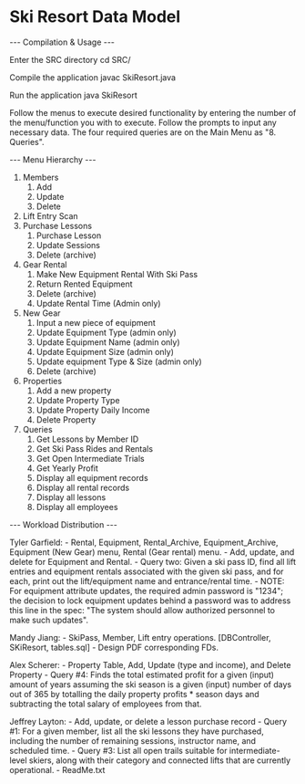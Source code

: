 # Ski Resort Data Model
--- Compilation & Usage ---

Enter the SRC directory
cd SRC/

Compile the application
javac SkiResort.java

Run the application
java SkiResort <oracle username> <oracle password>

Follow the menus to execute desired functionality by entering the number of the menu/function you with to execute. Follow the prompts to input any necessary data.
The four required queries are on the Main Menu as "8. Queries".

--- Menu Hierarchy ---
1. Members
    1. Add
    2. Update
    3. Delete
2. Lift Entry Scan
3. Purchase Lessons
    1. Purchase Lesson
    2. Update Sessions
    3. Delete (archive)
4. Gear Rental
    1. Make New Equipment Rental With Ski Pass
    2. Return Rented Equipment
    3. Delete (archive)
    4. Update Rental Time (Admin only)
6. New Gear
    1. Input a new piece of equipment
    2. Update Equipment Type (admin only)
    3. Update Equipment Name (admin only)
    4. Update Equipment Size (admin only)
    5. Update equipment Type & Size (admin only)
    6. Delete (archive)
7. Properties
    1. Add a new property
    2. Update Property Type
    3. Update Property Daily Income
    4. Delete Property
8. Queries
    1. Get Lessons by Member ID
    2. Get Ski Pass Rides and Rentals
    3. Get Open Intermediate Trials
    4. Get Yearly Profit
    5. Display all equipment records
    6. Display all rental records
    7. Display all lessons
    8. Display all employees


--- Workload Distribution ---

Tyler Garfield:
    - Rental, Equipment, Rental_Archive, Equipment_Archive, Equipment (New Gear) menu, Rental (Gear rental) menu.
        - Add, update, and delete for Equipment and Rental.
    - Query two: Given a ski pass ID, find all lift entries and equipment rentals associated with the given ski pass, and for each, print out the lift/equipment name and entrance/rental time.
    - NOTE: For equipment attribute updates, the required admin password is "1234"; the decision to lock equipment updates behind a password was to address this line in the spec: "The system should allow authorized personnel to make such updates".
    
    
Mandy Jiang:
    - SkiPass, Member, Lift entry operations. [DBController, SKiResort, tables.sql]
    - Design PDF corresponding FDs.
    
Alex Scherer:
    - Property Table, Add, Update (type and income), and Delete Property
    - Query #4: Finds the total estimated profit for a given (input) amount of years assuming the ski season is a
given (input) number of days out of 365 by totalling the daily property profits * season days and subtracting the 
total salary of employees from that.


Jeffrey Layton:
    - Add, update, or delete a lesson purchase record
    - Query #1: For a given member, list all the ski lessons they have purchased, including the number of remaining
sessions, instructor name, and scheduled time.
    - Query #3: List all open trails suitable for intermediate-level skiers, along with their category and connected lifts
that are currently operational.
    - ReadMe.txt
